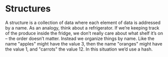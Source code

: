 # Structures

A structure is a collection of data where each element of data is addressed by a name. As an analogy, think about a refrigerator. If we’re keeping track of the produce inside the fridge, we don’t really care about what shelf it’s on – the order doesn’t matter. Instead we organize things by name. Like the name "apples" might have the value 3, then the name "oranges" might have the value 1, and "carrots" the value 12. In this situation we’d use a hash.